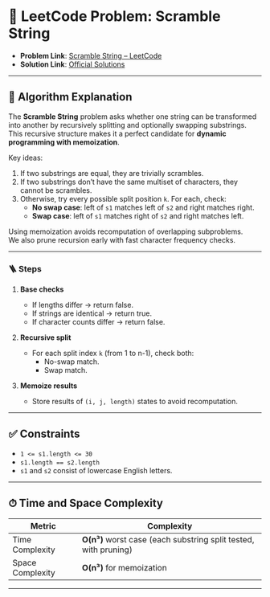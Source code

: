 # 🧩 LeetCode Problem: Scramble String

- **Problem Link**: [Scramble String – LeetCode](https://leetcode.com/problems/scramble-string/)
- **Solution Link**: [Official Solutions](https://leetcode.com/problems/scramble-string/solutions/)

---

## 🧠 Algorithm Explanation

The **Scramble String** problem asks whether one string can be transformed into another by recursively splitting and optionally swapping substrings.  
This recursive structure makes it a perfect candidate for **dynamic programming with memoization**.

Key ideas:

1. If two substrings are equal, they are trivially scrambles.
2. If two substrings don’t have the same multiset of characters, they cannot be scrambles.
3. Otherwise, try every possible split position `k`. For each, check:
   - **No swap case**: left of `s1` matches left of `s2` and right matches right.
   - **Swap case**: left of `s1` matches right of `s2` and right matches left.

Using memoization avoids recomputation of overlapping subproblems.  
We also prune recursion early with fast character frequency checks.

---

### 🪜 Steps

1. **Base checks**  
   - If lengths differ → return false.  
   - If strings are identical → return true.  
   - If character counts differ → return false.

2. **Recursive split**  
   - For each split index `k` (from 1 to n-1), check both:
     - No-swap match.
     - Swap match.

3. **Memoize results**  
   - Store results of `(i, j, length)` states to avoid recomputation.

---

## ✅ Constraints

- `1 <= s1.length <= 30`
- `s1.length == s2.length`
- `s1` and `s2` consist of lowercase English letters.

---

## ⏱ Time and Space Complexity

| Metric            | Complexity |
|-------------------|------------|
| Time Complexity   | **O(n³)** worst case (each substring split tested, with pruning) |
| Space Complexity  | **O(n³)** for memoization |

---
